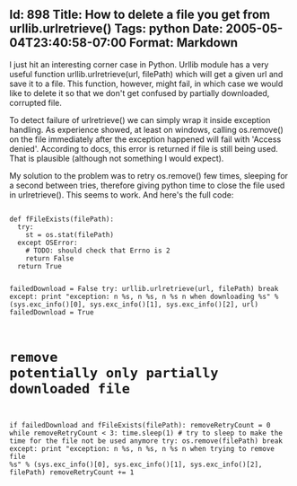 Id: 898
Title: How to delete a file you get from urllib.urlretrieve()
Tags: python
Date: 2005-05-04T23:40:58-07:00
Format: Markdown
--------------
I just hit an interesting corner case in Python. Urllib module has a very
useful function urllib.urlretrieve(url, filePath) which will get a given url
and save it to a file. This function, however, might fail, in which case we
would like to delete it so that we don't get confused by partially downloaded,
corrupted file. 

To detect failure of urlretrieve() we can simply wrap it
inside exception handling. As experience showed, at least on windows, calling
os.remove() on the file immediately after the exception happened will fail
with 'Access denied'. According to docs, this error is returned if file is
still being used. That is plausible (although not something I would expect).

My solution to the problem was to retry os.remove() few times, sleeping for a
second between tries, therefore giving python time to close the file used in
urlretrieve(). This seems to work. And here's the full code:

<code>
def fFileExists(filePath):
  try:
    st = os.stat(filePath)
  except OSError:
    # TODO: should check that Errno is 2
    return False
  return True

failedDownload = False
try:
  urllib.urlretrieve(url, filePath)
  break
except:
  print "exception: n  %s, n  %s, n  %s n  when downloading %s" %
(sys.exc_info()[0], sys.exc_info()[1], sys.exc_info()[2], url)
  failedDownload = True
  # remove potentially only partially downloaded file

if failedDownload and fFileExists(filePath):
  removeRetryCount = 0
while removeRetryCount < 3:
  time.sleep(1) # try to sleep to make the time for the file not be used anymore
  try:
    os.remove(filePath)
    break
  except:
    print "exception: n  %s, n  %s, n  %s n  when trying to remove
file %s" % (sys.exc_info()[0], sys.exc_info()[1], sys.exc_info()[2], filePath)
    removeRetryCount += 1
</code>

